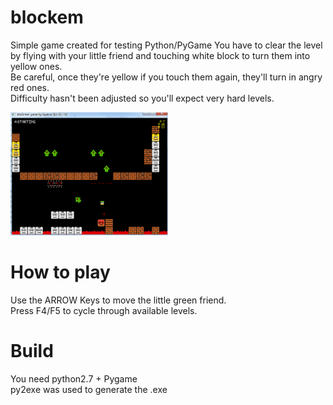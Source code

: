 # blockem
Simple game created for testing Python/PyGame
You have to clear the level by flying with your little friend and touching white block to turn them into yellow ones.<br/>
Be careful, once they're yellow if you touch them again, they'll turn in angry red ones.<br/>
Difficulty hasn't been adjusted so you'll expect very hard levels.

<img src="./capture.png" width="50%" />

# How to play
Use the ARROW Keys to move the little green friend.<br/>
Press F4/F5 to cycle through available levels.<br/>

# Build
You need python2.7 + Pygame<br/>
py2exe was used to generate the .exe<br/>